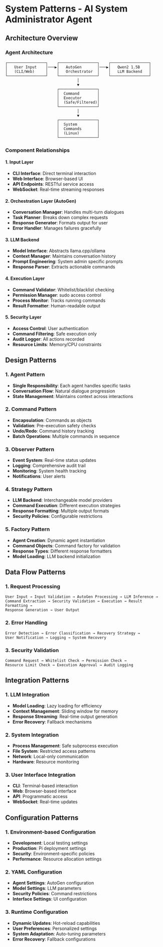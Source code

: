 # System Patterns - AI System Administrator Agent

## Architecture Overview

### Agent Architecture
```
┌─────────────────┐    ┌─────────────────┐    ┌─────────────────┐
│   User Input    │───▶│   AutoGen       │───▶│   Qwen2 1.5B    │
│   (CLI/Web)     │    │   Orchestrator  │    │   LLM Backend   │
└─────────────────┘    └─────────────────┘    └─────────────────┘
                                │
                                ▼
                       ┌─────────────────┐
                       │  Command        │
                       │  Executor       │
                       │  (Safe/Filtered)│
                       └─────────────────┘
                                │
                                ▼
                       ┌─────────────────┐
                       │  System         │
                       │  Commands       │
                       │  (Linux)        │
                       └─────────────────┘
```

### Component Relationships

#### 1. Input Layer
- **CLI Interface**: Direct terminal interaction
- **Web Interface**: Browser-based UI
- **API Endpoints**: RESTful service access
- **WebSocket**: Real-time streaming responses

#### 2. Orchestration Layer (AutoGen)
- **Conversation Manager**: Handles multi-turn dialogues
- **Task Planner**: Breaks down complex requests
- **Response Generator**: Formats output for user
- **Error Handler**: Manages failures gracefully

#### 3. LLM Backend
- **Model Interface**: Abstracts llama.cpp/ollama
- **Context Manager**: Maintains conversation history
- **Prompt Engineering**: System admin specific prompts
- **Response Parser**: Extracts actionable commands

#### 4. Execution Layer
- **Command Validator**: Whitelist/blacklist checking
- **Permission Manager**: sudo access control
- **Process Monitor**: Tracks running commands
- **Result Formatter**: Human-readable output

#### 5. Security Layer
- **Access Control**: User authentication
- **Command Filtering**: Safe execution only
- **Audit Logger**: All actions recorded
- **Resource Limits**: Memory/CPU constraints

## Design Patterns

### 1. Agent Pattern
- **Single Responsibility**: Each agent handles specific tasks
- **Conversation Flow**: Natural dialogue progression
- **State Management**: Maintains context across interactions

### 2. Command Pattern
- **Encapsulation**: Commands as objects
- **Validation**: Pre-execution safety checks
- **Undo/Redo**: Command history tracking
- **Batch Operations**: Multiple commands in sequence

### 3. Observer Pattern
- **Event System**: Real-time status updates
- **Logging**: Comprehensive audit trail
- **Monitoring**: System health tracking
- **Notifications**: User alerts

### 4. Strategy Pattern
- **LLM Backend**: Interchangeable model providers
- **Command Execution**: Different execution strategies
- **Response Formatting**: Multiple output formats
- **Security Policies**: Configurable restrictions

### 5. Factory Pattern
- **Agent Creation**: Dynamic agent instantiation
- **Command Objects**: Command factory for validation
- **Response Types**: Different response formatters
- **Model Loading**: LLM backend initialization

## Data Flow Patterns

### 1. Request Processing
```
User Input → Input Validation → AutoGen Processing → LLM Inference → 
Command Extraction → Security Validation → Execution → Result Formatting → 
Response Generation → User Output
```

### 2. Error Handling
```
Error Detection → Error Classification → Recovery Strategy → 
User Notification → Logging → System Recovery
```

### 3. Security Validation
```
Command Request → Whitelist Check → Permission Check → 
Resource Limit Check → Execution Approval → Audit Logging
```

## Integration Patterns

### 1. LLM Integration
- **Model Loading**: Lazy loading for efficiency
- **Context Management**: Sliding window for memory
- **Response Streaming**: Real-time output generation
- **Error Recovery**: Fallback mechanisms

### 2. System Integration
- **Process Management**: Safe subprocess execution
- **File System**: Restricted access patterns
- **Network**: Local-only communication
- **Hardware**: Resource monitoring

### 3. User Interface Integration
- **CLI**: Terminal-based interaction
- **Web**: Browser-based interface
- **API**: Programmatic access
- **WebSocket**: Real-time updates

## Configuration Patterns

### 1. Environment-based Configuration
- **Development**: Local testing settings
- **Production**: Pi deployment settings
- **Security**: Environment-specific policies
- **Performance**: Resource allocation settings

### 2. YAML Configuration
- **Agent Settings**: AutoGen configuration
- **Model Settings**: LLM parameters
- **Security Policies**: Command restrictions
- **Interface Settings**: UI configuration

### 3. Runtime Configuration
- **Dynamic Updates**: Hot-reload capabilities
- **User Preferences**: Personalized settings
- **System Adaptation**: Auto-tuning parameters
- **Error Recovery**: Fallback configurations
